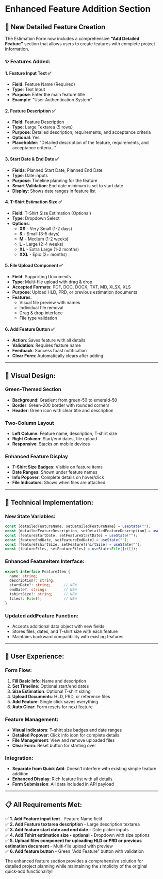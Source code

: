 # Enhanced Feature Addition Section

## 🚀 New Detailed Feature Creation

The Estimation Form now includes a comprehensive **"Add Detailed Feature"** section that allows users to create features with complete project information.

### ✨ **Features Added:**

#### 1. **Feature Input Text** ✅
- **Field**: Feature Name (Required)
- **Type**: Text Input
- **Purpose**: Enter the main feature title
- **Example**: "User Authentication System"

#### 2. **Feature Description** ✅
- **Field**: Feature Description
- **Type**: Large Textarea (5 rows)
- **Purpose**: Detailed description, requirements, and acceptance criteria
- **Optional**: Yes
- **Placeholder**: "Detailed description of the feature, requirements, and acceptance criteria..."

#### 3. **Start Date & End Date** ✅
- **Fields**: Planned Start Date, Planned End Date
- **Type**: Date inputs
- **Purpose**: Timeline planning for the feature
- **Smart Validation**: End date minimum is set to start date
- **Display**: Shows date ranges in feature list

#### 4. **T-Shirt Estimation Size** ✅
- **Field**: T-Shirt Size Estimation (Optional)
- **Type**: Dropdown Select
- **Options**:
  - **XS** - Very Small (1-2 days)
  - **S** - Small (3-5 days) 
  - **M** - Medium (1-2 weeks)
  - **L** - Large (2-4 weeks)
  - **XL** - Extra Large (1-2 months)
  - **XXL** - Epic (2+ months)

#### 5. **File Upload Component** ✅
- **Field**: Supporting Documents
- **Type**: Multi-file upload with drag & drop
- **Accepted Formats**: PDF, DOC, DOCX, TXT, MD, XLSX, XLS
- **Purpose**: Upload HLD, PRD, or previous estimation documents
- **Features**:
  - Visual file preview with names
  - Individual file removal
  - Drag & drop interface
  - File type validation

#### 6. **Add Feature Button** ✅
- **Action**: Saves feature with all details
- **Validation**: Requires feature name
- **Feedback**: Success toast notification
- **Clear Form**: Automatically clears after adding

---

## 🎨 **Visual Design:**

### **Green-Themed Section**
- **Background**: Gradient from green-50 to emerald-50
- **Border**: Green-200 border with rounded corners
- **Header**: Green icon with clear title and description

### **Two-Column Layout**
- **Left Column**: Feature name, description, T-shirt size
- **Right Column**: Start/end dates, file upload
- **Responsive**: Stacks on mobile devices

### **Enhanced Feature Display**
- **T-Shirt Size Badges**: Visible on feature items
- **Date Ranges**: Shown under feature names
- **Info Popover**: Complete details on hover/click
- **File Indicators**: Shows when files are attached

---

## 🔧 **Technical Implementation:**

### **New State Variables:**
```typescript
const [detailedFeatureName, setDetailedFeatureName] = useState("");
const [detailedFeatureDescription, setDetailedFeatureDescription] = useState("");
const [featureStartDate, setFeatureStartDate] = useState("");
const [featureEndDate, setFeatureEndDate] = useState("");
const [featureTshirtSize, setFeatureTshirtSize] = useState("");
const [featureFiles, setFeatureFiles] = useState<File[]>([]);
```

### **Enhanced FeatureItem Interface:**
```typescript
export interface FeatureItem {
  name: string;
  description?: string;
  startDate?: string;      // NEW
  endDate?: string;        // NEW
  tshirtSize?: string;     // NEW
  files?: File[];          // NEW
}
```

### **Updated addFeature Function:**
- Accepts additional data object with new fields
- Stores files, dates, and T-shirt size with each feature
- Maintains backward compatibility with existing features

---

## 📱 **User Experience:**

### **Form Flow:**
1. **Fill Basic Info**: Name and description
2. **Set Timeline**: Optional start/end dates
3. **Size Estimation**: Optional T-shirt sizing
4. **Upload Documents**: HLD, PRD, or reference files
5. **Add Feature**: Single click saves everything
6. **Auto Clear**: Form resets for next feature

### **Feature Management:**
- **Visual Indicators**: T-shirt size badges and date ranges
- **Detailed Popover**: Click info icon for complete details
- **File Management**: View and remove uploaded files
- **Clear Form**: Reset button for starting over

### **Integration:**
- **Separate from Quick Add**: Doesn't interfere with existing simple feature addition
- **Enhanced Display**: Rich feature list with all details
- **Form Submission**: All data included in API payload

---

## 📋 **All Requirements Met:**

✅ **1. Add Feature input text** - Feature Name field  
✅ **2. Add Feature textarea description** - Large description textarea  
✅ **3. Add feature start date and end date** - Date picker inputs  
✅ **4. Add Tshirt estimation size - optional** - Dropdown with size options  
✅ **5. Upload files component for uploading HLD or PRD or previous estimation document** - Multi-file upload with preview  
✅ **6. Add feature button** - Green "Add Feature" button with validation  

The enhanced feature section provides a comprehensive solution for detailed project planning while maintaining the simplicity of the original quick-add functionality!
